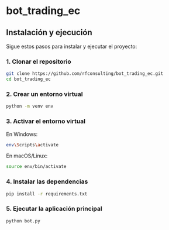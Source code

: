 # bot_trading_ec

## Instalación y ejecución

Sigue estos pasos para instalar y ejecutar el proyecto:

### 1. Clonar el repositorio

```bash
git clone https://github.com/rfconsulting/bot_trading_ec.git
cd bot_trading_ec
```

### 2. Crear un entorno virtual

```bash
python -m venv env
```

### 3. Activar el entorno virtual

En Windows:
```bash
env\Scripts\activate
```

En macOS/Linux:
```bash
source env/bin/activate
```

### 4. Instalar las dependencias

```bash
pip install -r requirements.txt
```

### 5. Ejecutar la aplicación principal

```bash
python bot.py
```
